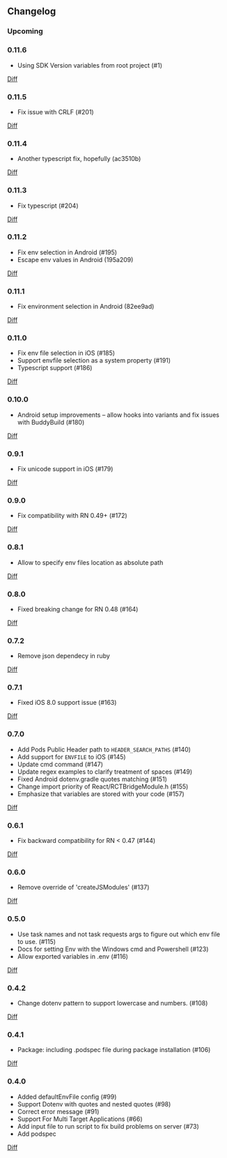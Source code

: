 ## Changelog

### Upcoming

### 0.11.6

- Using SDK Version variables from root project (#1)

[Diff](https://github.com/simpleweb/react-native-config/compare/v0.11.5...0.11.6)

### 0.11.5

- Fix issue with CRLF (#201)

[Diff](https://github.com/luggit/react-native-config/compare/v0.11.4...v0.11.5)

### 0.11.4

- Another typescript fix, hopefully (ac3510b)

[Diff](https://github.com/luggit/react-native-config/compare/v0.11.3...v0.11.4)

### 0.11.3

- Fix typescript (#204)

[Diff](https://github.com/luggit/react-native-config/compare/v0.11.2...v0.11.3)

### 0.11.2

- Fix env selection in Android (#195)
- Escape env values in Android (195a209)

[Diff](https://github.com/luggit/react-native-config/compare/v0.11.1...v0.11.2)

### 0.11.1

- Fix environment selection in Android (82ee9ad)

[Diff](https://github.com/luggit/react-native-config/compare/v0.11.0...v0.11.1)

### 0.11.0

- Fix env file selection in iOS (#185)
- Support envfile selection as a system property (#191)
- Typescript support (#186)

[Diff](https://github.com/luggit/react-native-config/compare/v0.10.0...v0.11.0)

### 0.10.0

- Android setup improvements – allow hooks into variants and fix issues with BuddyBuild (#180)

[Diff](https://github.com/luggit/react-native-config/compare/v0.9.1...v0.10.0)

### 0.9.1

- Fix unicode support in iOS (#179)

[Diff](https://github.com/luggit/react-native-config/compare/v0.9.0...v0.9.1)

### 0.9.0

- Fix compatibility with RN 0.49+ (#172)

[Diff](https://github.com/luggit/react-native-config/compare/v0.8.1...v0.9.0)

### 0.8.1

- Allow to specify env files location as absolute path

[Diff](https://github.com/luggit/react-native-config/compare/e82ade149b3f940800cb1a1834cd699db3b10658...0b1b91d07858f6f4df1555fa61135725af7ed6a8)

### 0.8.0

- Fixed breaking change for RN 0.48 (#164)

[Diff](https://github.com/luggit/react-native-config/compare/52733cd5cf3209f5907d26173d75a3c9322f714c...e82ade149b3f940800cb1a1834cd699db3b10658)

### 0.7.2

- Remove json dependecy in ruby

[Diff](https://github.com/luggit/react-native-config/compare/bf3a97fa7e638795d86b76181a691ffb008f3d71...52733cd5cf3209f5907d26173d75a3c9322f714c)

### 0.7.1

- Fixed iOS 8.0 support issue (#163)

[Diff](https://github.com/luggit/react-native-config/compare/e354279a6ae24387426cb2b09275809c998ccd01...bf3a97fa7e638795d86b76181a691ffb008f3d71)

### 0.7.0

- Add Pods Public Header path to `HEADER_SEARCH_PATHS` (#140)
- Add support for `ENVFILE` to iOS (#145)
- Update cmd command (#147)
- Update regex examples to clarify treatment of spaces (#149)
- Fixed Android dotenv.gradle quotes matching (#151)
- Change import priority of React/RCTBridgeModule.h (#155)
- Emphasize that variables are stored with your code (#157)

[Diff](https://github.com/luggit/react-native-config/compare/e4c4a07e6673cceb7609ec6badac6b4dcdaadae6...e354279a6ae24387426cb2b09275809c998ccd01)

### 0.6.1

- Fix backward compatibility for RN < 0.47 (#144)

[Diff](https://github.com/luggit/react-native-config/compare/3306ea263717d0be579231e1d928df371482f428...e4c4a07e6673cceb7609ec6badac6b4dcdaadae6)

### 0.6.0

- Remove override of 'createJSModules' (#137)

[Diff](https://github.com/luggit/react-native-config/compare/bd20afa38edad5d31d1f852db51705398a44474b...3306ea263717d0be579231e1d928df371482f428)

### 0.5.0

- Use task names and not task requests args to figure out which env file to use. (#115)
- Docs for setting Env with the Windows cmd and Powershell (#123)
- Allow exported variables in .env (#116)

[Diff](https://github.com/luggit/react-native-config/compare/701ae6c13cc66d2b3ff03f027aae0694da0f2ccd...bd20afa38edad5d31d1f852db51705398a44474b)

### 0.4.2

- Change dotenv pattern to support lowercase and numbers. (#108)

[Diff](https://github.com/luggit/react-native-config/compare/5803c20c519a726709acb470b3c1ef880b14145b...701ae6c13cc66d2b3ff03f027aae0694da0f2ccd)

### 0.4.1

- Package: including .podspec file during package installation (#106)

[Diff](https://github.com/luggit/react-native-config/compare/cfdbaf23922705015f719f6512385724e2f7538b...5803c20c519a726709acb470b3c1ef880b14145b)

### 0.4.0

- Added defaultEnvFile config (#99)
- Support Dotenv with quotes and nested quotes (#98)
- Correct error message (#91)
- Support For Multi Target Applications (#66)
- Add input file to run script to fix build problems on server (#73)
- Add podspec

[Diff](https://github.com/luggit/react-native-config/compare/5e4abf1da66eb2818276b5b4a9f15f2db652c154...cfdbaf23922705015f719f6512385724e2f7538b)
